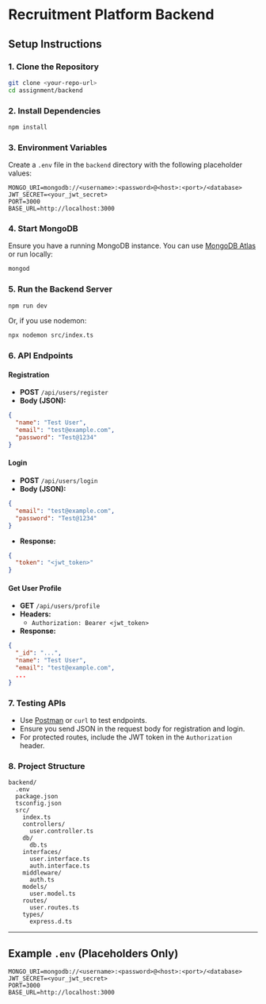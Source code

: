 # Recruitment Platform Backend

## Setup Instructions

### 1. Clone the Repository
```sh
git clone <your-repo-url>
cd assignment/backend
```

### 2. Install Dependencies
```sh
npm install
```

### 3. Environment Variables
Create a `.env` file in the `backend` directory with the following placeholder values:
```
MONGO_URI=mongodb://<username>:<password>@<host>:<port>/<database>
JWT_SECRET=<your_jwt_secret>
PORT=3000
BASE_URL=http://localhost:3000
```

### 4. Start MongoDB
Ensure you have a running MongoDB instance. You can use [MongoDB Atlas](https://www.mongodb.com/atlas) or run locally:
```sh
mongod
```

### 5. Run the Backend Server
```sh
npm run dev
```
Or, if you use nodemon:
```sh
npx nodemon src/index.ts
```

### 6. API Endpoints

#### Registration
- **POST** `/api/users/register`
- **Body (JSON):**
```json
{
  "name": "Test User",
  "email": "test@example.com",
  "password": "Test@1234"
}
```

#### Login
- **POST** `/api/users/login`
- **Body (JSON):**
```json
{
  "email": "test@example.com",
  "password": "Test@1234"
}
```
- **Response:**
```json
{
  "token": "<jwt_token>"
}
```

#### Get User Profile
- **GET** `/api/users/profile`
- **Headers:**
  - `Authorization: Bearer <jwt_token>`
- **Response:**
```json
{
  "_id": "...",
  "name": "Test User",
  "email": "test@example.com",
  ...
}
```

### 7. Testing APIs
- Use [Postman](https://www.postman.com/) or `curl` to test endpoints.
- Ensure you send JSON in the request body for registration and login.
- For protected routes, include the JWT token in the `Authorization` header.

### 8. Project Structure
```
backend/
  .env
  package.json
  tsconfig.json
  src/
    index.ts
    controllers/
      user.controller.ts
    db/
      db.ts
    interfaces/
      user.interface.ts
      auth.interface.ts
    middleware/
      auth.ts
    models/
      user.model.ts
    routes/
      user.routes.ts
    types/
      express.d.ts
```
---

## Example `.env` (Placeholders Only)
```
MONGO_URI=mongodb://<username>:<password>@<host>:<port>/<database>
JWT_SECRET=<your_jwt_secret>
PORT=3000
BASE_URL=http://localhost:3000
```
